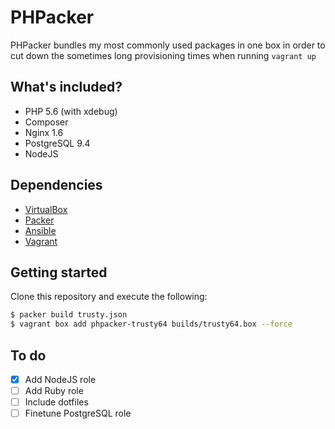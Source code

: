 # PHPacker
PHPacker bundles my most commonly used packages in one box in order to cut down
the sometimes long provisioning times when running `vagrant up`

## What's included?
* PHP 5.6 (with xdebug)
* Composer
* Nginx 1.6
* PostgreSQL 9.4
* NodeJS


## Dependencies
* [VirtualBox](http://virtualbox.org)
* [Packer](http://packer.io)
* [Ansible](http://ansible.com)
* [Vagrant](http://vagrantup.com)

## Getting started
Clone this repository and execute the following:
```bash
$ packer build trusty.json
$ vagrant box add phpacker-trusty64 builds/trusty64.box --force
```

## To do
- [x] Add NodeJS role
- [ ] Add Ruby role
- [ ] Include dotfiles
- [ ] Finetune PostgreSQL role
